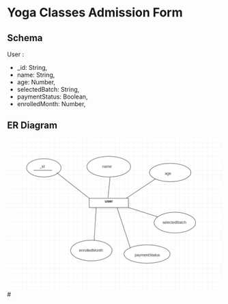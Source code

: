 # Yoga Classes Admission Form

## Schema

User : 
- _id: String,
- name: String,
- age: Number,
- selectedBatch: String,
- paymentStatus: Boolean,
- enrolledMonth: Number,

## ER Diagram
![ER Diagram](./ER.png)#
